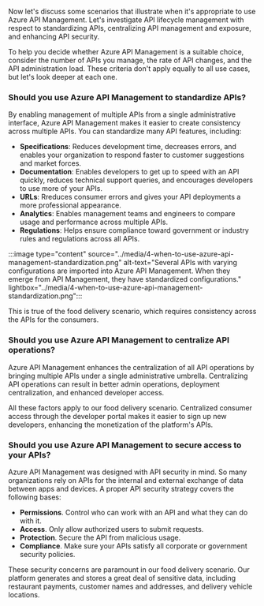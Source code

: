Now let's discuss some scenarios that illustrate when it's appropriate to use Azure API Management. Let's investigate API lifecycle management with respect to standardizing APIs, centralizing API management and exposure, and enhancing API security. 

To help you decide whether Azure API Management is a suitable choice, consider the number of APIs you manage, the rate of API changes, and the API administration load. These criteria don't apply equally to all use cases, but let's look deeper at each one.

### Should you use Azure API Management to standardize APIs?

By enabling  management of multiple APIs from a single administrative interface, Azure API Management makes it easier to create consistency across multiple APIs. You can standardize many API features, including:

- **Specifications**: Reduces development time, decreases errors, and enables your organization to respond faster to customer suggestions and market forces.
- **Documentation**: Enables developers to get up to speed with an API quickly, reduces technical support queries, and encourages developers to use more of your APIs.
- **URLs**: Rreduces consumer errors and gives your API deployments a more professional appearance.
- **Analytics**: Enables management teams and engineers to compare usage and performance across multiple APIs.
- **Regulations**: Helps ensure compliance toward government or industry rules and regulations across all APIs.

:::image type="content" source="../media/4-when-to-use-azure-api-management-standardization.png" alt-text="Several APIs with varying configurations are imported into Azure API Management. When they emerge from API Management, they have standardized configurations." lightbox="../media/4-when-to-use-azure-api-management-standardization.png":::

This is true of the food delivery scenario, which requires consistency across the APIs for the consumers.

### Should you use Azure API Management to centralize API operations?

Azure API Management enhances the centralization of all API operations by bringing multiple APIs under a single administrative umbrella. Centralizing API operations can result in better admin operations, deployment centralization, and enhanced developer access.

All these factors apply to our food delivery scenario. Centralized consumer access through the developer portal makes it easier to sign up new developers, enhancing the monetization of the platform's APIs.

### Should you use Azure API Management to secure access to your APIs?

Azure API Management was designed with API security in mind. So many organizations rely on APIs for the internal and external exchange of data between apps and devices. A proper API security strategy covers the following bases:

- **Permissions**. Control who can work with an API and what they can do with it.
- **Access**. Only allow authorized users to submit requests.
- **Protection**. Secure the API from malicious usage.
- **Compliance**. Make sure your APIs satisfy all corporate or government security policies.

These security concerns are paramount in our food delivery scenario. Our platform generates and stores a great deal of sensitive data, including restaurant payments, customer names and addresses, and delivery vehicle locations.
